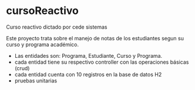 # cursoReactivo
Curso reactivo dictado por cede sistemas

Este proyecto trata sobre el manejo de notas de los estudiantes segun su curso y programa académico.
- Las entidades son: Programa, Estudiante, Curso y Programa.
- cada entidad tiene su respectivo controller con las operaciones básicas (crud)
- cada entidad cuenta con 10 registros en la base de datos H2
- pruebas unitarias 
